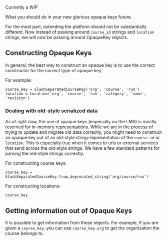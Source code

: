 Currently a WIP

What you should do in your new glorious opaque keys future.

For the most part, extending the platform should not be substantially different. Now instead of passing around `course_id` strings and `location` strings, we will now be passing around OpaqueKey objects.

## Constructing Opaque Keys

In general, the best way to construct an opaque key is to use the correct constructor for the correct type of opaque key.

For example:
```
course_key = SlashSeparatedCourseKey('org', 'course', 'run')
location = Location('org', 'course', 'run', 'category', 'name', 'revision')
```

### Dealing with old-style serialized data

As of right now, the use of opaque keys (especially on the LMS) is mostly reserved for in-memory representations. While we are in the process of trying to update and migrate old data correctly, you might need to construct an opaque key out of an old-style string-representation of the `course_id` or `location`. This is especially true when it comes to urls or external services that send across the old-style strings. We have a few standard patterns for parsing the old-style strings correctly.

For constructing course keys:
```
course_key = SlashSeparatedCourseKey.from_deprecated_string('org/course/run')
```

For constructing locations:
```
course_key
```



## Getting information out of Opaque Keys

It is possible to get information from these objects. For example, if you are given a `course_key`, you can use `course_key.org` to get the organization the course belongs to.
